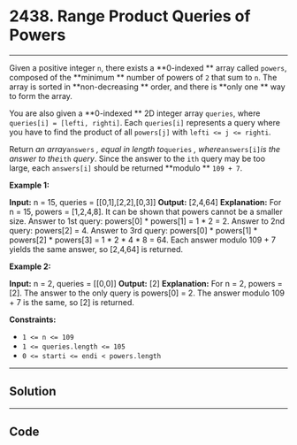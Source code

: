 # 2438. Range Product Queries of Powers

---

Given a positive integer `n`, there exists a **0-indexed ** array called `powers`, composed of the **minimum ** number of powers of `2` that sum to `n`. The array is sorted in **non-decreasing ** order, and there is **only one ** way to form the array.

You are also given a **0-indexed ** 2D integer array `queries`, where `queries[i] = [lefti, righti]`. Each `queries[i]` represents a query where you have to find the product of all `powers[j]` with `lefti <= j <= righti`.

Return _an array_`answers` _, equal in length to_`queries` _, where_`answers[i]`_is the answer to the_`ith` _query_. Since the answer to the `ith` query may be too large, each `answers[i]` should be returned **modulo ** `109 + 7`.

 

**Example 1:**


**Input:** n = 15, queries = [[0,1],[2,2],[0,3]]
**Output:** [2,4,64]
**Explanation:**
For n = 15, powers = [1,2,4,8]. It can be shown that powers cannot be a smaller size.
Answer to 1st query: powers[0] * powers[1] = 1 * 2 = 2.
Answer to 2nd query: powers[2] = 4.
Answer to 3rd query: powers[0] * powers[1] * powers[2] * powers[3] = 1 * 2 * 4 * 8 = 64.
Each answer modulo 109 + 7 yields the same answer, so [2,4,64] is returned.


**Example 2:**


**Input:** n = 2, queries = [[0,0]]
**Output:** [2]
**Explanation:**
For n = 2, powers = [2].
The answer to the only query is powers[0] = 2. The answer modulo 109 + 7 is the same, so [2] is returned.


 

**Constraints:**

  * `1 <= n <= 109`
  * `1 <= queries.length <= 105`
  * `0 <= starti <= endi < powers.length`

---

## Solution



---

## Code
```python


```